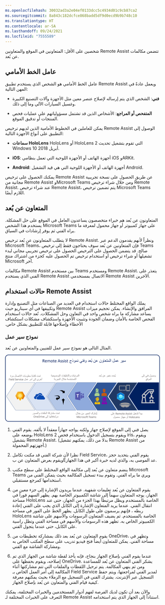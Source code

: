 ```yaml
---
ms.openlocfilehash: 30032ad3a2e04ef0133dcc5c4934d01c9cb87ca2
ms.sourcegitcommit: 8a843c182dcfce868badd5df9d0ecd9b9b748c10
ms.translationtype: HT
ms.contentlocale: ar-SA
ms.lasthandoff: 09/24/2021
ms.locfileid: "7555589"
---
```

تتضمن مكالمات ‏‫Remote Assist‬ شخصين على الأقل: المتعاونين في الموقع والمتعاونين عن بُعد.

## <a name="front-line-worker"></a>عامل الخط الأمامي

عامل الخط الأمامي هو الشخص الذي يستخدم تطبيق Remote Assist ويعمل عادةً في المهن التالية:

-   **فني**: الشخص الذي يتم إرساله لإصلاح عنصر معين مثل الأجهزة وآلات التصنيع الكبيرة وغسيل السيارات الآلي وما إلى ذلك.

-   **المتفحص أو المراجع**: الأشخاص الذين قد تشتمل مسؤولياتهم على عمليات فحص المنتجات أو تدقيق الموقع.

يمكن للعاملين في الخطوط الأمامية الذين لديهم ترخيص Remote Assist الوصول إلى التطبيق على أنواع الأجهزة التالية:

-   **سماعات HoloLens** HoloLens أو HoloLens 2 التي تقوم بتشغيل تحديث Windows 10 أبريل 2018.

-   **iOS**: أجهزة الهاتف أو الأجهزة اللوحية التي تعمل بنظامي iOS وARKit.

-   **Android**: أجهزة الهاتف أو الأجهزة اللوحية التي هي قيد التشغيل Android.

يمكنك الحصول على ترخيص Remote Assist عن طريق الحصول على نسخة تجريبية مجانية من Remote Assist وMicrosoft Teams ومن خلال شراء ترخيص Remote Assist. عند شراء ترخيص Remote Assist، يتم تضمين ترخيص Microsoft Teams اللازم أيضًا.

## <a name="remote-collaborator"></a>المتعاون عن بُعد

المتعاونون عن بُعد هم خبراء متخصصون يساعدون العامل في الموقع على حل المشكلة. يستخدم هذا الشخص Microsoft Teams على جهاز كمبيوتر أو جهاز محمول لمعرفة ما يراه الفني ثم يوفر إرشادات في السياق.

لا يتطلب المتعاونون عن بُعد ترخيص Remote Assist. ونظراً لأنهم يقدمون الدعم عبر Microsoft Teams، فإن المتعاونين عن بُعد سوف يحتاجون فقط إلى ترخيص Teams صالح. قد يتضمن الحصول على الترخيص الحصول على ترخيص تجريبي مجاني لبدء تشغيلها أو شراء ترخيص أو استخدام ترخيص تم الحصول عليه كجزء من اشتراك منتج Microsoft آخر.

مكالمات Remote Assist بين مستخدم Teams ومستخدم Remote Assist. يتعذر على الفني الذي يستخدم Remote Assist الاتصال بمستخدمي Remote Assist الآخرين.

## <a name="remote-assist-use-cases"></a>حالات استخدام Remote Assist

يملك ‬‏‫الواقع المختلط حالات استخدام في العديد من الصناعات مثل التصنيع وإدارة المرافق والإنشاء. يمكن تحجيم ميزات Remote Assist وتكييفها في أي سيناريو حيث يساعد مشاركة ما يراه شخص واحد في التعاون وحل المشكلات.
تُعد حالات استخدام الفحص الخاصة بالأمان وضمان الجودة وتثبيت الأجهزة واستكشاف مشكلات استكشاف الأخطاء وإصلاحها قابلة للتطبيق بشكل خاص.

### <a name="sample-workflow"></a>نموذج سير عمل

المثال التالي هو نموذج سير عمل للفنيين والمتعاونين عن بُعد.

![مخطط انسيابي لسير العمل مع الفنيين والمتعاونين عن بُعد.](../media/assist-2-1.png)

1.  يصل فني إلى الموقع لإصلاح جهاز ولكنه يواجه جهازاً معقداً لا يألفه. يقوم الفني بوضعه على HoloLens 2 ويقوم بتسجيل الدخول باستخدام فحص iris، ويقوم بتشغيل Remote Assist. (بدلا من ذلك، يمكنهم تشغيل Remote Assist من أجهزتهم المحمولة.)

2.  نظرا لأن شركة الفني قد مكنت تكامل Field Service، يقوم الفني بتحديد حجز ويقوم بعرض المتعاون عن بEعد الموصى به، والذي لديه خبرة أكبر في هذا الجهاز.

3.  ينضم متعاون عن بُعد إلى مكالمة الواقع المختلط على سطح مكتب Microsoft Teams ويري ما يراه الفني. وتقوم ببدء تسجيل المكالمة بحيث يتمكن الفني من استخدامها كمرجع مستقبلي.

4.  يقوم المتعاون عن بُعد تعليمات شفهية. عندما يريدون الإشارة إلى جزء معين من الجهاز، يوجه المتعاون سهماً إلى شاشة الكمبيوتر الخاصة بهم. يظهر السهم فوراً في مساحة HoloLens الخاصة بالمستخدم ويظل مرتبطاً بهذا الجزء من الجهاز، حتى عند انتقال الفني. عندما يريد المتعاون الإشارة إلى الكابل الذي يجب على الفني إعادة ربطه ، فإنهم يرسمون على طول الكابل. يظهر الخط على الفور في مساحة HoloLens الخاصة بالمستخدم. ثم يضيف المتعاون الرسومات والأسهم على شاشة الكمبيوتر الخاص به. تظهر هذه الرسومات والأسهم في مساحة الفني وتظل راسية على الكابل، حتى عندما يتجول الفني.

5.  يقوم المتعاون عن بُعد بعد ذلك بمشاركة تخطيطات من OneDrive، وتظهر في مساحة الفني. يمكن للمتعاون أيضاً فتح فيديو تدريب على سطح المكتب الخاص به ومشاركة الشاشة مع الفني.

6.  عندما يقوم الفني بإصلاح الجهاز بنجاح، فإنه يأخذ لقطة شاشة من الجهاز الذي تم إصلاحه، ويقوم بحفظها على OneDrive. يشكر الفني المتعاون عن بًعد للمساعدة ومن ثم ينهي المكالمة. يتم ترحيل اللقطات والملفات التي تتم مشاركتها أثناء المكالمة إلى أمر العمل الخاص بـ Field Service لمدير الفني لمراجعتها، ويتم حفظ التسجيل عبر الإنترنت. يشترك الفني في التسجيل مع الزملاء بحيث يمكنهم معرفة كيفية قيام الفني والمتعاون عن بُعد بإصلاح الجهاز.

والآن بعد أن تكون لديك الفرصة لفهم أدوار المستخدمين والخبرات المختلفة، يمكنك التعرف على الخبرات المختلفة لـ Remote Assist استناداً إلى الجهاز الذي يتم استخدامه.
